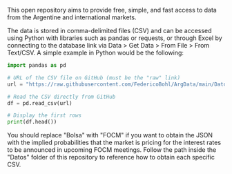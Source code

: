 This open repository aims to provide free, simple, and fast access to data from the Argentine and international markets.

The data is stored in comma-delimited files (CSV) and can be accessed using Python with libraries such as pandas or requests, or through Excel by connecting to the database link via Data > Get Data > From File > From Text/CSV. A simple example in Python would be the following:

```python
import pandas as pd

# URL of the CSV file on GitHub (must be the "raw" link)
url = "https://raw.githubusercontent.com/FedericoBohl/ArgData/main/Datos/Bolsa/Bonos/CER.csv"

# Read the CSV directly from GitHub
df = pd.read_csv(url)

# Display the first rows
print(df.head())
```

You should replace "Bolsa" with "FOCM" if you want to obtain the JSON with the implied probabilities that the market is pricing for the interest rates to be announced in upcoming FOCM meetings. Follow the path inside the "Datos" folder of this repository to reference how to obtain each specific CSV.
